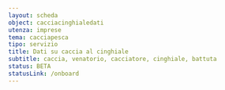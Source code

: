 ```yaml
---
layout: scheda
object: cacciacinghialedati
utenza: imprese
tema: cacciapesca
tipo: servizio
title: Dati su caccia al cinghiale
subtitle: caccia, venatorio, cacciatore, cinghiale, battuta
status: BETA
statusLink: /onboard
---
```

